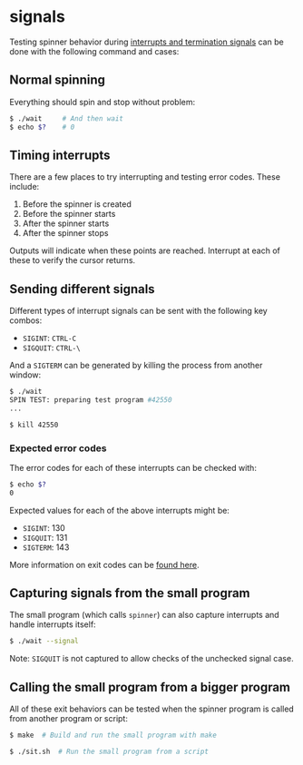 # signals

Testing spinner behavior during [interrupts and termination signals][gnu] can
be done with the following command and cases:

## Normal spinning

Everything should spin and stop without problem:

```sh
$ ./wait     # And then wait
$ echo $?    # 0
```

## Timing interrupts

There are a few places to try interrupting and testing error codes. These
include:

1. Before the spinner is created
2. Before the spinner starts
3. After the spinner starts
4. After the spinner stops

Outputs will indicate when these points are reached. Interrupt at each of these
to verify the cursor returns.

## Sending different signals

Different types of interrupt signals can be sent with the following key combos:

- `SIGINT`: `CTRL-C`
- `SIGQUIT`: `CTRL-\`

And a `SIGTERM` can be generated by killing the process from another window:

```sh
$ ./wait
SPIN TEST: preparing test program #42550
...
```

```sh
$ kill 42550
```

### Expected error codes

The error codes for each of these interrupts can be checked with:

```sh
$ echo $?
0
```

Expected values for each of the above interrupts might be:

- `SIGINT`: 130
- `SIGQUIT`: 131
- `SIGTERM`: 143

More information on exit codes can be [found here][exits].

## Capturing signals from the small program

The small program (which calls `spinner`) can also capture interrupts and handle
interrupts itself:

```sh
$ ./wait --signal
```

Note: `SIGQUIT` is not captured to allow checks of the unchecked signal case.

## Calling the small program from a bigger program

All of these exit behaviors can be tested when the spinner program is called
from another program or script:

```sh
$ make  # Build and run the small program with make

$ ./sit.sh  # Run the small program from a script
```

[gnu]: https://www.gnu.org/software/libc/manual/html_node/Termination-Signals.html
[exits]: https://tldp.org/LDP/abs/html/exitcodes.html
